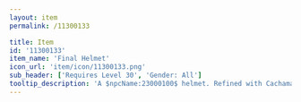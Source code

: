 ```yaml
---
layout: item
permalink: /11300133

title: Item
id: '11300133'
item_name: 'Final Helmet'
icon_url: 'item/icon/11300133.png'
sub_header: ['Requires Level 30', 'Gender: All']
tooltip_description: 'A $npcName:23000100$ helmet. Refined with Cachamaxai stone shards. A product of the wisdom of ancient civilizations, it''s lighter and sturdier than it appears.'
---
```


